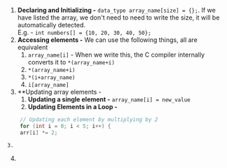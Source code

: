 1. **Declaring and Initializing -** `data_type array_name[size] = {};`. If we have listed the array, we don't need to need to write the size, it will be automatically detected.  
	E.g. - `int numbers[] = {10, 20, 30, 40, 50};`
2. **Accessing elements -** We can use the following things, all are equivalent
	1. `array_name[i]` - When we write this, the C compiler internally converts it to `*(array_name+i)`
	2. `*(array_name+i)`
	3. `*(i+array_name)`
	4. `i[array_name]`
3. **Updating array elements - 
	1. **Updating a single element -** `array_name[i] = new_value`
	2. **Updating Elements in a Loop -** 
```c
	// Updating each element by multiplying by 2 
	for (int i = 0; i < 5; i++) { 
	arr[i] *= 2;
```

	3. 
4. 